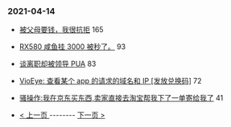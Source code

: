 ### 2021-04-14 
- [被父母要钱，我很抗拒](https://www.v2ex.com/t/770450) 165
- [RX580 咸鱼挂 3000 被秒了。](https://www.v2ex.com/t/770488) 93
- [谈离职却被领导 PUA](https://www.v2ex.com/t/770492) 83
- [VioEye: 查看某个 app 的请求的域名和 IP [发放兑换码]](https://www.v2ex.com/t/770502) 72
- [骚操作:我在京东买东西,卖家直接去淘宝帮我下了一单寄给我了](https://www.v2ex.com/t/770532) 41 

- [ < 上一页 ](https://github.com/able8/v2ex-hot-record/blob/master/2021-04-13.md) -------- [ 下一页 > ](https://github.com/able8/v2ex-hot-record/blob/master/2021-04-15.md)